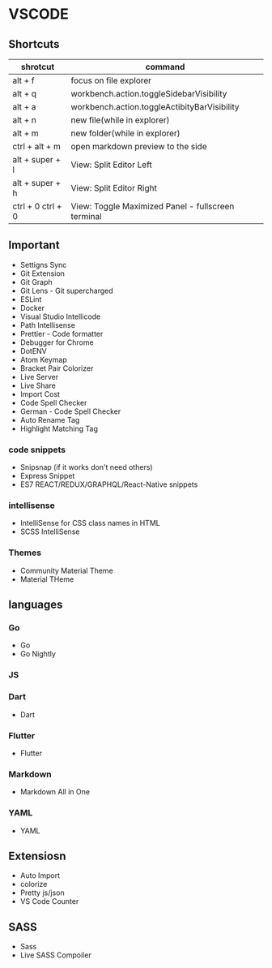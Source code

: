 # VSCODE

## Shortcuts
|shrotcut|command|
|---|---|
|alt + f|focus on file explorer|
|alt + q|workbench.action.toggleSidebarVisibility|
|alt + a|workbench.action.toggleActibityBarVisibility|
|alt + n|new file(while in explorer)|
|alt + m|new folder(while in explorer)|
|ctrl + alt + m|open markdown preview to the side|
|alt + super + l|View: Split Editor Left|
|alt + super + h|View: Split Editor Right|
|ctrl + 0 ctrl + 0 | View: Toggle Maximized Panel - fullscreen terminal |

## Important
* Settigns Sync
* Git Extension
* Git Graph
* Git Lens - Git supercharged
* ESLint
* Docker
* Visual Studio Intellicode
* Path Intellisense
* Prettier - Code formatter
* Debugger for Chrome
* DotENV
* Atom Keymap
* Bracket Pair Colorizer
* Live Server
* Live Share
* Import Cost
* Code Spell Checker
* German - Code Spell Checker
* Auto Rename Tag
* Highlight Matching Tag

### code snippets
* Snipsnap (if it works don't need others)
* Express Snippet
* ES7 REACT/REDUX/GRAPHQL/React-Native snippets

### intellisense
* IntelliSense for CSS class names in HTML
* SCSS IntelliSense

### Themes
* Community Material Theme
* Material THeme

## languages
### Go
* Go
* Go Nightly 

### JS
### Dart
* Dart

### Flutter
* Flutter

### Markdown
* Markdown All in One

### YAML
* YAML

## Extensiosn
* Auto Import
* colorize
* Pretty js/json
* VS Code Counter

## SASS
* Sass
* Live SASS Compoiler









